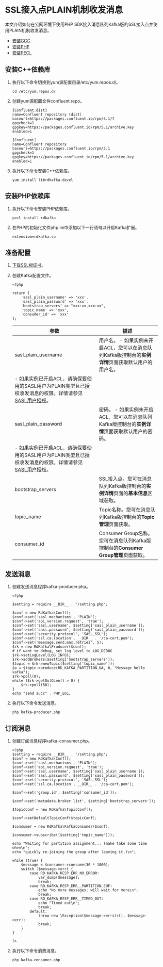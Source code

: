 # SSL接入点PLAIN机制收发消息

本文介绍如何在公网环境下使用PHP SDK接入消息队列Kafka版的SSL接入点并使用PLAIN机制收发消息。

-   [安装GCC](https://gcc.gnu.org/install/)
-   [安装PHP](https://www.php.net/downloads)
-   [安装PECL](https://www.php.net/manual/en/install.pecl.downloads.php)

## 安装C++依赖库

1.  执行以下命令切换到yum源配置目录/etc/yum.repos.d/。

    ```
    cd /etc/yum.repos.d/
    ```

2.  创建yum源配置文件confluent.repo。

    ```
    [Confluent.dist]
    name=Confluent repository (dist)
    baseurl=https://packages.confluent.io/rpm/5.1/7
    gpgcheck=1
    gpgkey=https://packages.confluent.io/rpm/5.1/archive.key
    enabled=1
    
    [Confluent]
    name=Confluent repository
    baseurl=https://packages.confluent.io/rpm/5.1
    gpgcheck=1
    gpgkey=https://packages.confluent.io/rpm/5.1/archive.key
    enabled=1
    ```

3.  执行以下命令安装C++依赖库。

    ```
    yum install librdkafka-devel
    ```


## 安装PHP依赖库

1.  执行以下命令安装PHP依赖库。

    ```
    pecl install rdkafka
    ```

2.  在PHP的初始化文件php.ini中添加以下一行语句以开启Kafka扩展。

    ```
    extension=rdkafka.so
    ```


## 准备配置

1.  [下载SSL根证书](https://code.aliyun.com/alikafka/aliware-kafka-demos/raw/master/kafka-php-demo/vpc-ssl/ca-cert.pem)。

2.  创建Kafka配置文件。

    ```
    <?php
    
    return [
        'sasl_plain_username' => 'xxx',
        'sasl_plain_password' => 'xxx',
        'bootstrap_servers' => "xxx:xx,xxx:xx",
        'topic_name' => 'xxx',
        'consumer_id' => 'xxx'
    ];
    ```

    |参数|描述|
    |--|--|
    |sasl\_plain\_username|用户名。    -   如果实例未开启ACL，您可以在消息队列Kafka版控制台的**实例详情**页面获取默认用户的用户名。
    -   如果实例已开启ACL，请确保要使用的SASL用户为PLAIN类型且已授权收发消息的权限。详情请参见[SASL用户授权](/cn.zh-CN/权限控制/SASL用户授权.md)。 |
    |sasl\_plain\_password|密码。    -   如果实例未开启ACL，您可以在消息队列Kafka版控制台的**实例详情**页面获取默认用户的密码。
    -   如果实例已开启ACL，请确保要使用的SASL用户为PLAIN类型且已授权收发消息的权限。详情请参见[SASL用户授权](/cn.zh-CN/权限控制/SASL用户授权.md)。 |
    |bootstrap\_servers|SSL接入点。您可在消息队列Kafka版控制台的**实例详情**页面的**基本信息**区域获取。|
    |topic\_name|Topic名称。您可在消息队列Kafka版控制台的**Topic管理**页面获取。|
    |consumer\_id|Consumer Group名称。您可在消息队列Kafka版控制台的**Consumer Group管理**页面获取。|


## 发送消息

1.  创建发送消息程序kafka-producer.php。

    ```
    <?php
    
    $setting = require __DIR__ . '/setting.php';
    
    $conf = new RdKafka\Conf();
    $conf->set('sasl.mechanisms', 'PLAIN');
    $conf->set('api.version.request', 'true');
    $conf->set('sasl.username', $setting['sasl_plain_username']);
    $conf->set('sasl.password', $setting['sasl_plain_password']);
    $conf->set('security.protocol', 'SASL_SSL');
    $conf->set('ssl.ca.location', __DIR__ . '/ca-cert.pem');
    $conf->set('message.send.max.retries', 5);
    $rk = new RdKafka\Producer($conf);
    # if want to debug, set log level to LOG_DEBUG
    $rk->setLogLevel(LOG_INFO);
    $rk->addBrokers($setting['bootstrap_servers']);
    $topic = $rk->newTopic($setting['topic_name']);
    $a = $topic->produce(RD_KAFKA_PARTITION_UA, 0, "Message hello kafka");
    $rk->poll(0);
    while ($rk->getOutQLen() > 0) {
        $rk->poll(50);
    }
    echo "send succ" . PHP_EOL;
    ```

2.  执行以下命令发送消息。

    ```
    php kafka-producer.php
    ```


## 订阅消息

1.  创建订阅消息程序kafka-consumer.php。

    ```
    <?php
    $setting = require __DIR__ . '/setting.php';
    $conf = new RdKafka\Conf();
    $conf->set('sasl.mechanisms', 'PLAIN');
    $conf->set('api.version.request', 'true');
    $conf->set('sasl.username', $setting['sasl_plain_username']);
    $conf->set('sasl.password', $setting['sasl_plain_password']);
    $conf->set('security.protocol', 'SASL_SSL');
    $conf->set('ssl.ca.location', __DIR__ . '/ca-cert.pem');
    
    $conf->set('group.id', $setting['consumer_id']);
    
    $conf->set('metadata.broker.list', $setting['bootstrap_servers']);
    
    $topicConf = new RdKafka\TopicConf();
    
    $conf->setDefaultTopicConf($topicConf);
    
    $consumer = new RdKafka\KafkaConsumer($conf);
    
    $consumer->subscribe([$setting['topic_name']]);
    
    echo "Waiting for partition assignment... (make take some time when\n";
    echo "quickly re-joining the group after leaving it.)\n";
    
    while (true) {
        $message = $consumer->consume(30 * 1000);
        switch ($message->err) {
            case RD_KAFKA_RESP_ERR_NO_ERROR:
                var_dump($message);
                break;
            case RD_KAFKA_RESP_ERR__PARTITION_EOF:
                echo "No more messages; will wait for more\n";
                break;
            case RD_KAFKA_RESP_ERR__TIMED_OUT:
                echo "Timed out\n";
                break;
            default:
                throw new \Exception($message->errstr(), $message->err);
                break;
        }
    }
    
    ?>
    ```

2.  执行以下命令消费消息。

    ```
    php kafka-consumer.php
    ```


